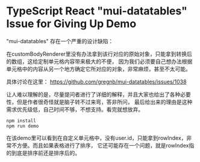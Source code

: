 TypeScript React "mui-datatables" Issue for Giving Up Demo
===================================

"mui-datatables" 存在一个严重的设计缺陷：

在customBodyRenderer里没有办法拿到该行对应的原始对象，只能拿到转换后的数组，这给定制单元格内容带来极大的不便，
因为我们必须要自己想办法根据单元格中的内容从另一个地方确定它所对应的对象，非常麻烦，甚至不太可能。

具体讨论在这里：
https://github.com/gregnb/mui-datatables/issues/1038

让人难以理解的是，尽量提问者进行了详细的解释，并且大家也给出了各种必要性，但是作者很奇怪就是脑子转不过来弯，答非所问，
最后给出来的理由是这种需求优先级低，自己时间不够，不想支持。看完就想放弃。

```
npm install
npm run demo
```

在该demo里可以看到在自定义单元格中，没有user.id，只能拿到rowIndex，非常不方便。而且如果表格进行了排序，
它还可能存在一个问题，就是rowIndex指的到底是排序前还是排序后的。
